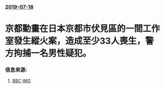 ### [2019-07-18](/news/2019/07/18/index.md)

##### 
# 京都動畫在日本京都市伏見區的一間工作室發生縱火案，造成至少33人喪生，警方拘捕一名男性疑犯。 




### 信息来源:

1. [BBC](https://www.bbc.com/zhongwen/simp/world-49030015) [IMG](https://ichef.bbci.co.uk/images/ic/1024x576/p07h5sf7.jpg)
